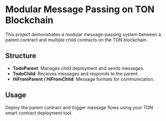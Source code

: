 # Modular Message Passing on TON Blockchain

This project demonstrates a modular message-passing system between a parent contract and multiple child contracts on the TON blockchain.

## Structure

- **TodoParent**: Manages child deployment and sends messages.
- **TodoChild**: Receives messages and responds to the parent.
- **HiFromParent / HiFromChild**: Message formats for communication.

## Usage

Deploy the parent contract and trigger message flows using your TON smart contract deployment tool.
